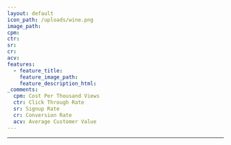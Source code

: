 ```yaml
---
layout: default
icon_path: /uploads/wine.png
image_path:
cpm:
ctr:
sr:
cr:
acv:
features:
  - feature_title:
    feature_image_path:
    feature_description_html:
_comments:
  cpm: Cost Per Thousand Views
  ctr: Click Through Rate
  sr: Signup Rate
  cr: Conversion Rate
  acv: Average Customer Value
---
```

---


